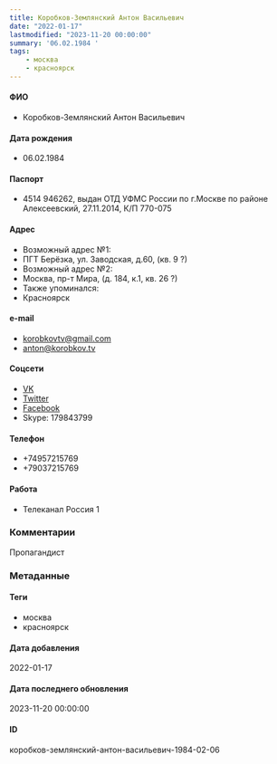 ```yaml
---
title: Коробков-Землянский Антон Васильевич
date: "2022-01-17"
lastmodified: "2023-11-20 00:00:00"
summary: '06.02.1984 '
tags: 
    - москва
    - красноярск
---
```

<!--# pp1-->
<!--## Фигурант-->
<!--### Личные данные-->
#### ФИО
- Коробков-Землянский Антон Васильевич
#### Дата рождения
- 06.02.1984
#### Паспорт
- 4514 946262, выдан ОТД УФМС России по г.Москве по районе Алексеевский, 27.11.2014, К/П 770-075
#### Адрес
- Возможный адрес №1:
- ПГТ Берёзка, ул. Заводская, д.60, (кв. 9 ?)
- Возможный адрес №2:
- Москва, пр-т Мира, (д. 184, к.1, кв. 26 ?)
- Также упоминался:
- Красноярск
#### e-mail
- korobkovtv@gmail.com
-  anton@korobkov.tv
#### Соцсети
- [VK](https://vk.com/id833249 (akz))
- [Twitter](http://twitter.com/korobkov)
- [Facebook](https://www.facebook.com/profile.php?id=1355221078)
- Skype: 179843799
#### Телефон
- +74957215769
- +79037215769
#### Работа
- Телеканал Россия 1
### Комментарии
Пропагандист
### Метаданные
#### Теги
- москва
- красноярск
#### Дата добавления
2022-01-17
#### Дата последнего обновления
2023-11-20 00:00:00
#### ID
коробков-землянский-антон-васильевич-1984-02-06
<!--## END;-->
